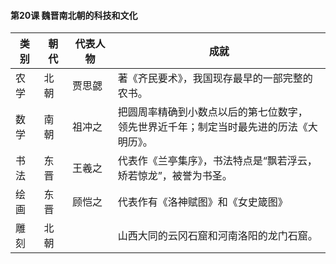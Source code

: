 #### 第20课 魏晋南北朝的科技和文化

| 类别 | 朝代 | 代表人物 | 成就                                                    |
| -- | -- | ---- | ----------------------------------------------------- |
| 农学 | 北朝 | 贾思勰  | 著《齐民要术》，我国现存最早的一部完整的农书。                               |
| 数学 | 南朝 | 祖冲之  | 把圆周率精确到小数点以后的第七位数字，<br>领先世界近千年；制定当时最先进的历法《大明历》。 |
| 书法 | 东晋 | 王羲之  | 代表作《兰亭集序》，书法特点是“飘若浮云，<br>矫若惊龙”，被誉为书圣。           |
| 绘画 | 东晋 | 顾恺之  | 代表作有《洛神赋图》和《女史箴图》                                     |
| 雕刻 | 北朝 |      | 山西大同的云冈石窟和河南洛阳的龙门石窟。                                  |
